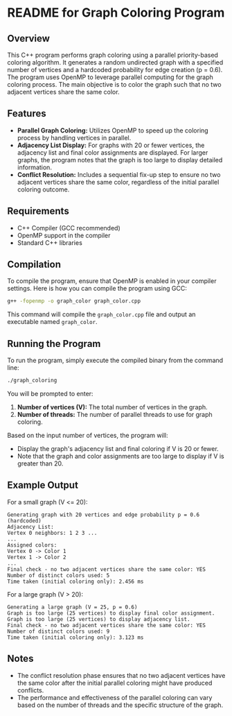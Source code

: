 
# README for Graph Coloring Program

## Overview

This C++ program performs graph coloring using a parallel priority-based coloring algorithm. It generates a random undirected graph with a specified number of vertices and a hardcoded probability for edge creation (p = 0.6). The program uses OpenMP to leverage parallel computing for the graph coloring process. The main objective is to color the graph such that no two adjacent vertices share the same color.

## Features

- **Parallel Graph Coloring:** Utilizes OpenMP to speed up the coloring process by handling vertices in parallel.
- **Adjacency List Display:** For graphs with 20 or fewer vertices, the adjacency list and final color assignments are displayed. For larger graphs, the program notes that the graph is too large to display detailed information.
- **Conflict Resolution:** Includes a sequential fix-up step to ensure no two adjacent vertices share the same color, regardless of the initial parallel coloring outcome.

## Requirements

- C++ Compiler (GCC recommended)
- OpenMP support in the compiler
- Standard C++ libraries

## Compilation

To compile the program, ensure that OpenMP is enabled in your compiler settings. Here is how you can compile the program using GCC:

```bash
g++ -fopenmp -o graph_color graph_color.cpp
```

This command will compile the `graph_color.cpp` file and output an executable named `graph_color`.

## Running the Program

To run the program, simply execute the compiled binary from the command line:

```bash
./graph_coloring
```

You will be prompted to enter:

1. **Number of vertices (V):** The total number of vertices in the graph.
2. **Number of threads:** The number of parallel threads to use for graph coloring.

Based on the input number of vertices, the program will:

- Display the graph's adjacency list and final coloring if V is 20 or fewer.
- Note that the graph and color assignments are too large to display if V is greater than 20.

## Example Output

For a small graph (V <= 20):

```
Generating graph with 20 vertices and edge probability p = 0.6 (hardcoded)
Adjacency List:
Vertex 0 neighbors: 1 2 3 ...
...
Assigned colors:
Vertex 0 -> Color 1
Vertex 1 -> Color 2
...
Final check - no two adjacent vertices share the same color: YES
Number of distinct colors used: 5
Time taken (initial coloring only): 2.456 ms
```

For a large graph (V > 20):

```
Generating a large graph (V = 25, p = 0.6)
Graph is too large (25 vertices) to display final color assignment.
Graph is too large (25 vertices) to display adjacency list.
Final check - no two adjacent vertices share the same color: YES
Number of distinct colors used: 9
Time taken (initial coloring only): 3.123 ms
```

## Notes

- The conflict resolution phase ensures that no two adjacent vertices have the same color after the initial parallel coloring might have produced conflicts.
- The performance and effectiveness of the parallel coloring can vary based on the number of threads and the specific structure of the graph.

